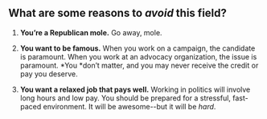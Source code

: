 ## What are some reasons to *avoid* this field?

1. **You’re a Republican mole.** Go away, mole.

2. **You want to be famous.** When you work on a campaign, the candidate is paramount. When you work at an advocacy organization, the issue is paramount. *You *don’t matter, and you may never receive the credit or pay you deserve. 

3. **You want a relaxed job that pays well.** Working in politics will involve long hours and low pay. You should be prepared for a stressful, fast-paced environment. It will be awesome--but it will be *hard*.